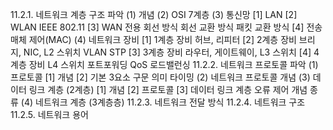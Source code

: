 11.2.1. 네트워크 계층 구조 파악
  (1) 개념
  (2) OSI 7계층
  (3) 통신망
    [1] LAN
    [2] WLAN
      IEEE 802.11
    [3] WAN
      전용 회선 방식
      회선 교환 방식
      패킷 교환 방식
    [4] 전송 매체 제어(MAC)
  (4) 네트워크 장비
    [1] 1계층 장비
      허브, 리피터
    [2] 2계층 장비
      브리지, NIC, L2 스위치
      VLAN
      STP
    [3] 3계층 장비
      라우터, 게이트웨이, L3 스위치
    [4] 4계층 장비
      L4 스위치
        포트포워딩
        QoS
        로드밸런싱
11.2.2. 네트워크 프로토콜 파악
  (1) 프로토콜
    [1] 개념
    [2] 기본 3요소
      구문
      의미
      타이밍
  (2) 네트워크 프로토콜 개념
  (3) 데이터 링크 계층 (2계층)
    [1] 개념
    [2] 프로토콜
    [3] 데이터 링크 계층 오류 제어
      개념
      종류
  (4) 네트워크 계층 (3계층층)
11.2.3. 네트워크 전달 방식
11.2.4. 네트워크 구조
11.2.5. 네트워크 용어